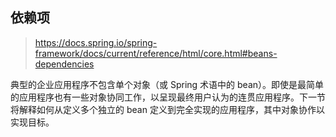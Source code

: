 ## 依赖项

> https://docs.spring.io/spring-framework/docs/current/reference/html/core.html#beans-dependencies

典型的企业应用程序不包含单个对象（或 Spring 术语中的 bean）。即使是最简单的应用程序也有一些对象协同工作，以呈现最终用户认为的连贯应用程序。下一节将解释如何从定义多个独立的 bean 定义到完全实现的应用程序，其中对象协作以实现目标。